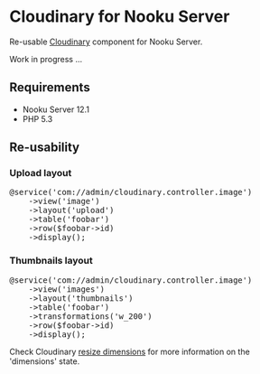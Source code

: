 # Cloudinary for Nooku Server

Re-usable [Cloudinary](http://cloudinary.com/) component for Nooku Server.

Work in progress …

## Requirements
* Nooku Server 12.1
* PHP 5.3

## Re-usability
### Upload layout
<pre>
@service('com://admin/cloudinary.controller.image')
    ->view('image')
    ->layout('upload')
    ->table('foobar')
    ->row($foobar->id)
    ->display();
</pre>

### Thumbnails layout
<pre>
@service('com://admin/cloudinary.controller.image')
    ->view('images')
    ->layout('thumbnails')
    ->table('foobar')
    ->transformations('w_200')
    ->row($foobar->id)
    ->display();
</pre>

Check Cloudinary [resize dimensions](https://cloudinary.com/documentation/image_transformations#resize_dimensions) for more information on the 'dimensions' state.
